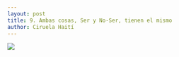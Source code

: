 ```yaml
---
layout: post
title: 9. Ambas cosas, Ser y No-Ser, tienen el mismo
author: Ciruela Haití
---
```


![](https://ciruelahaiti.github.io/images/010.jpg)
